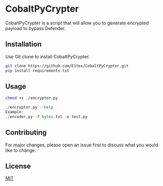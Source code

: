 # CobaltPyCrypter

CobaltPyCrypter is a script that will allow you to generate encrypted payload to bypass Defender.

## Installation

Use Git clone to install CobaltPyCrypter.

```bash
git clone https://github.com/E1tex/CobaltPyCrypter.git
pip install requirements.txt
```

## Usage

```bash
chmod +x ./encryptor.py 
```
```python
./encryptor.py --help
Example:
./encoder.py -f bytes.txt -o test.py
```

## Contributing

For major changes, please open an issue first to discuss what you would like to change.


## License

[MIT](https://choosealicense.com/licenses/mit/)
